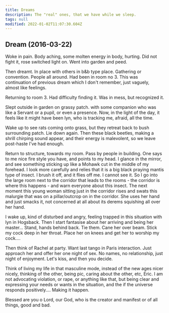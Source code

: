 ```yaml
---
title: Dreams
description: The "real" ones, that we have while we sleep.
tags: null
modified: 2022-01-02T11:07:30.604Z
---
```


## Dream (2016-03-22)

Woke in pain. Body aching, some molten energy in body, hurting. Did not fight it, rose switched light on. Went into garden and peed.

Then dreamt. In place with others in b&b type place. Gathering or convention. People all around. Had been in room no 3. This was continuation of previous dream which I don't remember, just vaguely, almost like feelings.

Returning to room 3. Had difficulty finding it. Was in mess, but recognized it.

Slept outside in garden on grassy patch. with some companion who was like a Servant or a pupil, or even a presence. Now, in the light of the day, it feels like it might have been lyn, who is tracking me, afraid, all the time.

Wake up to see rats coming onto grass, but they retreat back to bush surrounding patch. Lie down again. Then these black beetles, making a shrill chirping sound appear, and their energy is malevolent, so we leave post-haste I've had enough.

Return to structure, towards my room. Pass by people in building. One says to me nice fire style you have, and points to my head. I glance in the mirror, and see something sticking up like a Mohawk cut in the middle of my forehead. I look more carefully and relies that it is a big black praying mantis type of insect. I brush it off, and it flies off me. I cannot see it. So I go into the large room next to the corridor that leads to the rooms - the corridor is where this happens - and warn everyone about this insect. The next moment this young woman sitting just in the corridor rises and swats this malurgie that was on a pillar/outcrop on in the corridor. She uses her hand and just smacks it, not concerned at all about its derems squishing all over her hand.

I wake up, kind of disturbed and angry, feeling trapped in this situation with lyn in Hogsback. Then I start fantasise about her arriving and being her master... Stand, hands behind back. Tie them. Cane her over beam. Stick my cock deep in her throat. Place her on knees and get her to worship my cock....

Then think of Rachel at party. Want last tango in Paris interaction. Just approach her and offer her one night of sex. No names, no relationship, just night of enjoyment. Let's kiss, and then you decide.

Think of living my life in that masculine mode, instead of the new ages nicer nicely, thinking of the other, being pic, caring about the other, etc, Eric. I am not advocating violation, or rape, or anything like that, but being clear and expressing your needs or wants in the situation, and the if the universe responds positively.... Making it happen.

Blessed are you o Lord, our God, who is the creator and manifest or of all things, good and bad.
